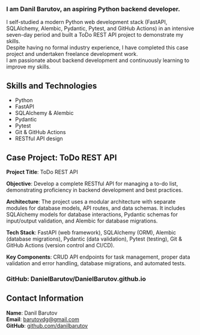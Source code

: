### I am Danil Barutov, an aspiring Python backend developer.  
I self-studied a modern Python web development stack (FastAPI, SQLAlchemy, Alembic, Pydantic, Pytest, and GitHub Actions) in an intensive seven-day period and built a ToDo REST API project to demonstrate my skills.  
Despite having no formal industry experience, I have completed this case project and undertaken freelance development work.  
I am passionate about backend development and continuously learning to improve my skills.  

## Skills and Technologies

- Python  
- FastAPI  
- SQLAlchemy & Alembic  
- Pydantic  
- Pytest  
- Git & GitHub Actions  
- RESTful API design

## Case Project: ToDo REST API

**Project Title**: ToDo REST API  

**Objective**: Develop a complete RESTful API for managing a to-do list, demonstrating proficiency in backend development and best practices.  

**Architecture**: The project uses a modular architecture with separate modules for database models, API routes, and data schemas. It includes SQLAlchemy models for database interactions, Pydantic schemas for input/output validation, and Alembic for database migrations.  

**Tech Stack**: FastAPI (web framework), SQLAlchemy (ORM), Alembic (database migrations), Pydantic (data validation), Pytest (testing), Git & GitHub Actions (version control and CI/CD).  

**Key Components**: CRUD API endpoints for task management, proper data validation and error handling, database migrations, and automated tests.   


### GitHub: DanielBarutov/DanielBarutov.github.io

## Contact Information

**Name**: Danil Barutov  
**Email**: barutovdg@gmail.com  
**GitHub**: [github.com/danilbarutov](https://github.com/DanielBarutov)
